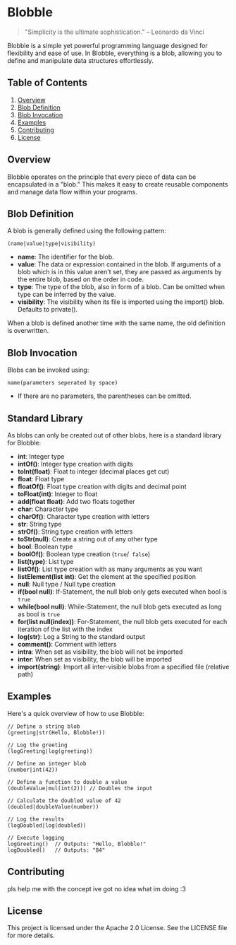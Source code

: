 # Blobble

> "Simplicity is the ultimate sophistication." – Leonardo da Vinci

Blobble is a simple yet powerful programming language designed for flexibility and ease of use. In Blobble, everything is a blob, allowing you to define and manipulate data structures effortlessly.

## Table of Contents

1. [Overview](#overview)
2. [Blob Definition](#blob-definition)
3. [Blob Invocation](#blob-invocation)
4. [Examples](#examples)
5. [Contributing](#contributing)
6. [License](#license)

## Overview

Blobble operates on the principle that every piece of data can be encapsulated in a "blob." This makes it easy to create reusable components and manage data flow within your programs.

## Blob Definition

A blob is generally defined using the following pattern:

` (name|value|type|visibility) `

- **name**: The identifier for the blob.
- **value**: The data or expression contained in the blob. If arguments of a blob which is in this value aren't set, they are passed as arguments by the entire blob, based on the order in code.
- **type**: The type of the blob, also in form of a blob. Can be omitted when type can be inferred by the value.
- **visibility**: The visibility when its file is imported using the import() blob. Defaults to private().

When a blob is defined another time with the same name, the old definition is overwritten.

## Blob Invocation

Blobs can be invoked using:

` name(parameters seperated by space) `

- If there are no parameters, the parentheses can be omitted.

## Standard Library

As blobs can only be created out of other blobs, here is a standard library for Blobble:

- **int**: Integer type
- **intOf()**: Integer type creation with digits
- **toInt(float)**: Float to integer (decimal places get cut)
- **float**: Float type
- **floatOf()**: Float type creation with digits and decimal point
- **toFloat(int)**: Integer to float
- **add(float float)**: Add two floats together
- **char**: Character type
- **charOf()**: Character type creation with letters
- **str**: String type
- **strOf()**: String type creation with letters
- **toStr(null)**: Create a string out of any other type
- **bool**: Boolean type
- **boolOf()**: Boolean type creation (` true `/` false`)
- **list(type)**: List type
- **listOf()**: List type creation with as many arguments as you want
- **listElement(list int)**: Get the element at the specified position
- **null**: Null type / Null type creation 
- **if(bool null)**: If-Statement, the null blob only gets executed when bool is ` true `
- **while(bool null)**: While-Statement, the null blob gets executed as long as bool is ` true `
- **for(list null(index))**: For-Statement, the null blob gets executed for each iteration of the list with the index
- **log(str)**: Log a String to the standard output
- **comment()**: Comment with letters
- **intra**: When set as visibility, the blob will not be imported
- **inter**: When set as visibility, the blob will be imported
- **import(string)**: Import all inter-visible blobs from a specified file (relative path)

## Examples

Here's a quick overview of how to use Blobble:

```blobble
// Define a string blob
(greeting|str(Hello, Blobble!))

// Log the greeting
(logGreeting|log(greeting))

// Define an integer blob
(number|int(42))

// Define a function to double a value
(doubleValue|mul(int(2))) // Doubles the input

// Calculate the doubled value of 42
(doubled|doubleValue(number)) 

// Log the results
(logDoubled|log(doubled))

// Execute logging
logGreeting()  // Outputs: "Hello, Blobble!"
logDoubled()   // Outputs: "84"
```

## Contributing

pls help me with the concept ive got no idea what im doing :3

## License

This project is licensed under the Apache 2.0 License. See the LICENSE file for more details.


